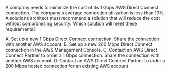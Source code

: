 A company needs to minimize the cost of its 1 Gbps AWS Direct Connect connection. The company's average connection utilization is less than 10%. A solutions architect must recommend a solution that will reduce the cost without compromising security. Which solution will meet these requirements? 

A. Set up a new 1 Gbps Direct Connect connection. Share the connection with another AWS account. 
B. Set up a new 200 Mbps Direct Connect connection in the AWS Management Console. 
C. Contact an AWS Direct Connect Partner to order a 1 Gbps connection. Share the connection with another AWS account. 
D. Contact an AWS Direct Connect Partner to order a 200 Mbps hosted connection for an existing AWS account